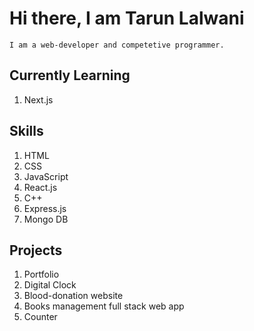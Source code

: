 # Hi there, I am Tarun Lalwani

```
I am a web-developer and competetive programmer.
```

## Currently Learning
1. Next.js

## Skills
1. HTML
2. CSS
3. JavaScript
4. React.js
5. C++
6. Express.js
7. Mongo DB

## Projects
1. Portfolio
2. Digital Clock
3. Blood-donation website
4. Books management full stack web app
5. Counter
